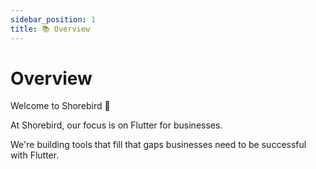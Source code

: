 ```yaml
---
sidebar_position: 1
title: 📚 Overview
---
```


# Overview

Welcome to Shorebird 👋

At Shorebird, our focus is on Flutter for businesses.

We're building tools that fill that gaps businesses need to be successful with Flutter.
